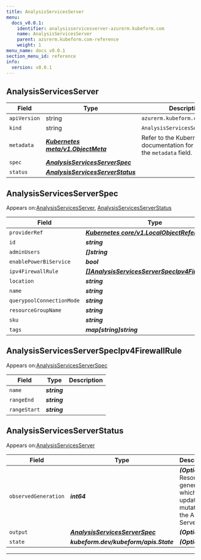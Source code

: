```yaml
---
title: AnalysisServicesServer
menu:
  docs_v0.0.1:
    identifier: analysisservicesserver-azurerm.kubeform.com
    name: AnalysisServicesServer
    parent: azurerm.kubeform.com-reference
    weight: 1
menu_name: docs_v0.0.1
section_menu_id: reference
info:
  version: v0.0.1
---
```


## AnalysisServicesServer
| Field | Type | Description |
| ------ | ----- | ----------- |
| `apiVersion` | string | `azurerm.kubeform.com/v1alpha1` |
|    `kind` | string | `AnalysisServicesServer` |
| `metadata` | ***[Kubernetes meta/v1.ObjectMeta](https://kubernetes.io/docs/reference/generated/kubernetes-api/v1.13/#objectmeta-v1-meta)***|Refer to the Kubernetes API documentation for the fields of the `metadata` field.|
| `spec` | ***[AnalysisServicesServerSpec](#analysisservicesserverspec)***||
| `status` | ***[AnalysisServicesServerStatus](#analysisservicesserverstatus)***||
## AnalysisServicesServerSpec

Appears on:[AnalysisServicesServer](#analysisservicesserver), [AnalysisServicesServerStatus](#analysisservicesserverstatus)

| Field | Type | Description |
| ------ | ----- | ----------- |
| `providerRef` | ***[Kubernetes core/v1.LocalObjectReference](https://kubernetes.io/docs/reference/generated/kubernetes-api/v1.13/#localobjectreference-v1-core)***||
| `id` | ***string***||
| `adminUsers` | ***[]string***| ***(Optional)*** |
| `enablePowerBiService` | ***bool***| ***(Optional)*** |
| `ipv4FirewallRule` | ***[[]AnalysisServicesServerSpecIpv4FirewallRule](#analysisservicesserverspecipv4firewallrule)***| ***(Optional)*** |
| `location` | ***string***||
| `name` | ***string***||
| `querypoolConnectionMode` | ***string***| ***(Optional)*** |
| `resourceGroupName` | ***string***||
| `sku` | ***string***||
| `tags` | ***map[string]string***| ***(Optional)*** |
## AnalysisServicesServerSpecIpv4FirewallRule

Appears on:[AnalysisServicesServerSpec](#analysisservicesserverspec)

| Field | Type | Description |
| ------ | ----- | ----------- |
| `name` | ***string***||
| `rangeEnd` | ***string***||
| `rangeStart` | ***string***||
## AnalysisServicesServerStatus

Appears on:[AnalysisServicesServer](#analysisservicesserver)

| Field | Type | Description |
| ------ | ----- | ----------- |
| `observedGeneration` | ***int64***| ***(Optional)*** Resource generation, which is updated on mutation by the API Server.|
| `output` | ***[AnalysisServicesServerSpec](#analysisservicesserverspec)***| ***(Optional)*** |
| `state` | ***kubeform.dev/kubeform/apis.State***| ***(Optional)*** |
---
